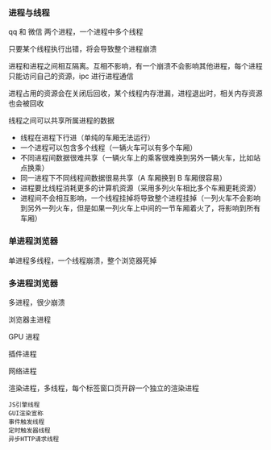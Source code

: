 ### 进程与线程

qq 和 微信 两个进程，一个进程中多个线程

只要某个线程执行出错，将会导致整个进程崩溃

进程和进程之间相互隔离。互相不影响，有一个崩溃不会影响其他进程，每个进程只能访问自己的资源，ipc 进行进程通信

进程占用的资源会在关闭后回收，某个线程内存泄漏，进程退出时，相关内存资源也会被回收

线程之间可以共享所属进程的数据

- 线程在进程下行进（单纯的车厢无法运行）
- 一个进程可以包含多个线程（一辆火车可以有多个车厢）
- 不同进程间数据很难共享（一辆火车上的乘客很难换到另外一辆火车，比如站点换乘）
- 同一进程下不同线程间数据很易共享（A 车厢换到 B 车厢很容易）
- 进程要比线程消耗更多的计算机资源（采用多列火车相比多个车厢更耗资源）
- 进程间不会相互影响，一个线程挂掉将导致整个进程挂掉（一列火车不会影响到另外一列火车，但是如果一列火车上中间的一节车厢着火了，将影响到所有车厢）

### 单进程浏览器

单进程多线程，一个线程崩溃，整个浏览器死掉

### 多进程浏览器

多进程，很少崩溃

浏览器主进程

GPU 进程

插件进程

网络进程

渲染进程，多线程，每个标签窗口页开辟一个独立的渲染进程

    JS引擎线程
    GUI渲染宣称
    事件触发线程
    定时触发器线程
    异步HTTP请求线程
